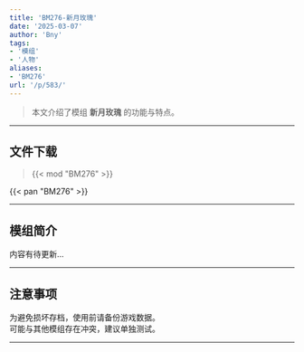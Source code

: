 ```yaml
---
title: 'BM276-新月玫瑰'
date: '2025-03-07'
author: 'Bny'
tags:
- '模组'
- '人物'
aliases:
- 'BM276'
url: '/p/583/'
---
```


> 本文介绍了模组 **新月玫瑰** 的功能与特点。

---

## 文件下载  

> {{< mod "BM276" >}}  

{{< pan "BM276" >}}  

---

## 模组简介

>  
内容有待更新...  

---

## 注意事项

>  
为避免损坏存档，使用前请备份游戏数据。  
可能与其他模组存在冲突，建议单独测试。  

---

